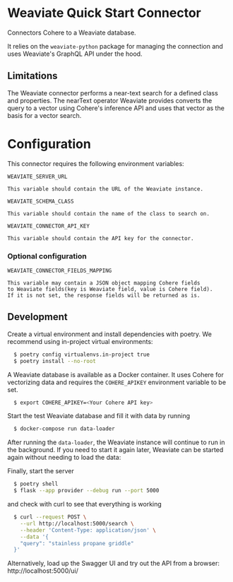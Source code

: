 # Weaviate Quick Start Connector

Connectors Cohere to a Weaviate database.

It relies on the `weaviate-python` package for managing the connection and uses Weaviate's GraphQL API under the hood.

## Limitations

The Weaviate connector performs a near-text search for a defined class and properties. The nearText operator Weaviate provides converts the query to a vector using Cohere's inference API and uses that vector as the basis for a vector search.

# Configuration

This connector requires the following environment variables:

```
WEAVIATE_SERVER_URL

This variable should contain the URL of the Weaviate instance.
```

```
WEAVIATE_SCHEMA_CLASS

This variable should contain the name of the class to search on.
```

```
WEAVIATE_CONNECTOR_API_KEY

This variable should contain the API key for the connector.
```

### Optional configuration

```
WEAVIATE_CONNECTOR_FIELDS_MAPPING

This variable may contain a JSON object mapping Cohere fields
to Weaviate fields(key is Weaviate field, value is Cohere field).
If it is not set, the response fields will be returned as is.
```

## Development

Create a virtual environment and install dependencies with poetry. We recommend using in-project virtual environments:

```bash
  $ poetry config virtualenvs.in-project true
  $ poetry install --no-root
```

A Weaviate database is available as a Docker container. It uses Cohere for vectorizing data and requires
the `COHERE_APIKEY` environment variable to be set.

```bash
  $ export COHERE_APIKEY=<Your Cohere API key>
```

Start the test Weaviate database and fill it with data by running

```bash
  $ docker-compose run data-loader
```

After running the `data-loader`, the Weaviate instance will continue to run in the background. If you need to start it
again later, Weaviate can be started again without needing to load the data:

Finally, start the server

```bash
  $ poetry shell
  $ flask --app provider --debug run --port 5000
```

and check with curl to see that everything is working

```bash
  $ curl --request POST \
    --url http://localhost:5000/search \
    --header 'Content-Type: application/json' \
    --data '{
    "query": "stainless propane griddle"
  }'
```

Alternatively, load up the Swagger UI and try out the API from a browser: http://localhost:5000/ui/
